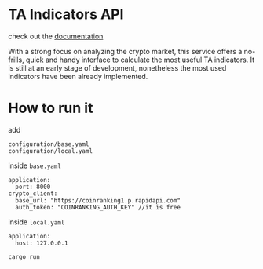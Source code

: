 ﻿# TA Indicators API
 
 
check out the [documentation](https://taindicators-2ryqr.ondigitalocean.app/docs) 
 
With a strong focus on analyzing the crypto market, this service offers a no-frills, quick and handy interface to calculate the most useful TA indicators. It is still at an early stage of development, nonetheless the most used indicators have been already implemented.

# How to run it


add 
```
configuration/base.yaml
configuration/local.yaml
```
inside `base.yaml`
```
application:
  port: 8000
crypto_client:
  base_url: "https://coinranking1.p.rapidapi.com"
  auth_token: "COINRANKING_AUTH_KEY" //it is free
```

inside `local.yaml`
```
application:
  host: 127.0.0.1
```
`cargo run`
